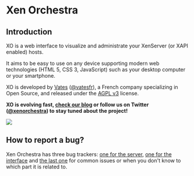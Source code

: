 # Xen Orchestra

## Introduction

XO is a web interface to visualize and administrate your XenServer (or XAPI enabled) hosts.

It aims to be easy to use on any device supporting modern web technologies (HTML 5, CSS 3, JavaScript) such as your desktop computer or your smartphone.

XO is developed by [Vates](https://vates.fr) ([@vatesfr](https://twitter.com/vatesfr)), a French company specializing in Open Source, and released under the [AGPL v3](http://www.gnu.org/licenses/agpl-3.0-standalone.html) license.


__XO is evolving fast, [check our blog](https://xen-orchestra.com/blog) or follow us on Twitter ([@xenorchestra](https://twitter.com/xenorchestra)) to stay tuned about the project!__


![](https://pbs.twimg.com/profile_images/601775622675898368/xWbbafyO_400x400.png)

## How to report a bug?

Xen Orchestra has three bug trackers: [one for the server](https://github.com/vatesfr/xo-server/issues), [one for the interface](https://github.com/vatesfr/xo-web/issues) and [the last one](https://github.com/vatesfr/xo/issues) for common issues or when you don't know to which part it is related to.
